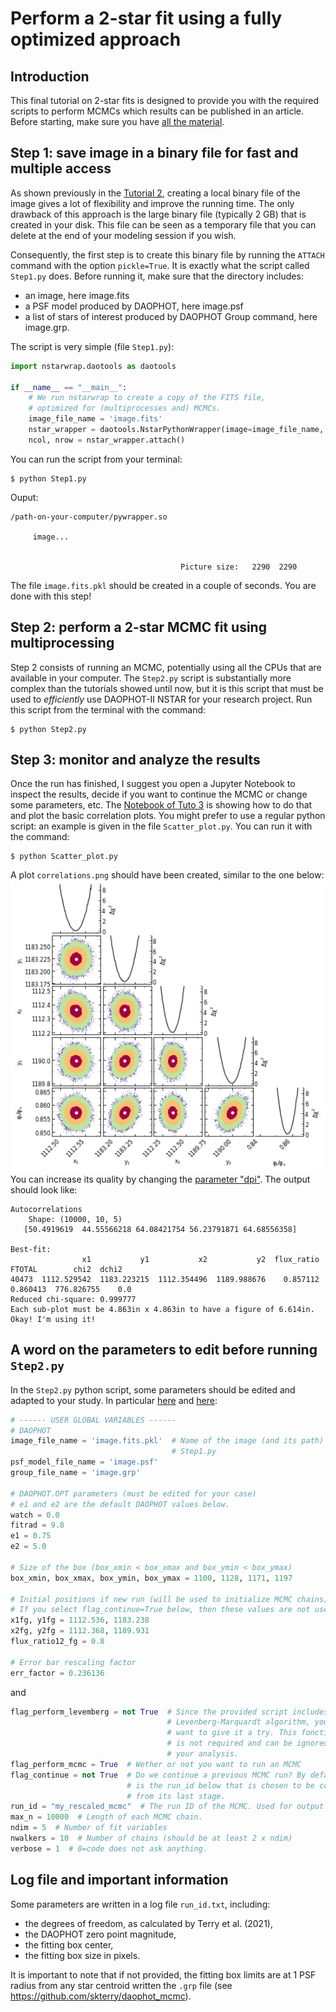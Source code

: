 # Perform a 2-star fit using a fully optimized approach

## Introduction

This final tutorial on 2-star fits is designed to provide you with the required scripts to perform MCMCs which results can be published in an article. Before starting, make sure you have [all the material](https://github.com/clementranc/nstarwrap/tree/main/Tutorials/Tutorial_3).

## Step 1: save image in a binary file for fast and multiple access

As shown previously in the [Tutorial 2](https://github.com/clementranc/nstarwrap/blob/main/Tutorials/Tutorial_2/Notebook.ipynb), creating a local binary file of the image gives a lot of flexibility and improve the running time. The only drawback of this approach is the large binary file (typically 2 GB) that is created in your disk. This file can be seen as a temporary file that you can delete at the end of your modeling session if you wish.

Consequently, the first step is to create this binary file by running the `ATTACH` command with the option `pickle=True`. It is exactly what the script called `Step1.py` does. Before running it, make sure that the directory includes:
- an image, here image.fits
- a PSF model produced by DAOPHOT, here image.psf
- a list of stars of interest produced by DAOPHOT Group command, here image.grp.

The script is very simple (file `Step1.py`):
```python
import nstarwrap.daotools as daotools

if __name__ == "__main__":
    # We run nstarwrap to create a copy of the FITS file, 
    # optimized for (multiprocesses and) MCMCs.
    image_file_name = 'image.fits'
    nstar_wrapper = daotools.NstarPythonWrapper(image=image_file_name, pickle=True)
    ncol, nrow = nstar_wrapper.attach()
```

You can run the script from your terminal:
```
$ python Step1.py
```
Ouput:
```
/path-on-your-computer/pywrapper.so

     image...


                                      Picture size:   2290  2290
```
The file `image.fits.pkl` should be created in a couple of seconds. You are done with this step!

## Step 2: perform a 2-star MCMC fit using multiprocessing

Step 2 consists of running an MCMC, potentially using all the CPUs that are available in your computer. The `Step2.py` script is substantially more complex than the tutorials showed until now, but it is this script that must be used to *efficiently* use DAOPHOT-II NSTAR for your research project. Run this script from the terminal with the command:
```
$ python Step2.py
```

## Step 3: monitor and analyze the results

Once the run has finished, I suggest you open a Jupyter Notebook to inspect the results, decide if you want to continue the MCMC or change some parameters, etc. The [Notebook of Tuto 3](https://github.com/clementranc/nstarwrap/blob/main/Tutorials/Tutorial_3/Notebook.ipynb) is showing how to do that and plot the basic correlation plots. You might prefer to use a regular python script: an example is given in the file `Scatter_plot.py`. You can run it with the command:
```
$ python Scatter_plot.py
```
A plot `correlations.png` should have been created, similar to the one below:
<img src="illustrations/Correlation.png" alt="Correlation plots" width="600"/><br>
You can increase its quality by changing the [parameter "dpi"](https://github.com/clementranc/nstarwrap/blob/040078b820de29efae79698389feb5d7acd8f6d3/Tutorials/Tutorial_3/scatter_plot.py#L74). The output should look like:
```
Autocorrelations
    Shape: (10000, 10, 5)
   [50.4919619  44.55566218 64.08421754 56.23791871 64.68556358]

Best-fit:
                x1           y1           x2           y2  flux_ratio    FTOTAL        chi2  dchi2
40473  1112.529542  1183.223215  1112.354496  1189.988676    0.857112  0.860413  776.826755    0.0
Reduced chi-square: 0.999777
Each sub-plot must be 4.863in x 4.863in to have a figure of 6.614in. Okay! I'm using it!
```

## A word on the parameters to edit before running `Step2.py`

In the `Step2.py` python script, some parameters should be edited and adapted to your study. In particular [here](https://github.com/clementranc/nstarwrap/blob/040078b820de29efae79698389feb5d7acd8f6d3/Tutorials/Tutorial_3/Step2.py#L23) and [here](https://github.com/clementranc/nstarwrap/blob/040078b820de29efae79698389feb5d7acd8f6d3/Tutorials/Tutorial_3/Step2.py#L127):
```python
# ------ USER GLOBAL VARIABLES ------
# DAOPHOT
image_file_name = 'image.fits.pkl'  # Name of the image (and its path) after 
                                    # Step1.py
psf_model_file_name = 'image.psf'
group_file_name = 'image.grp'

# DAOPHOT.OPT parameters (must be edited for your case)
# e1 and e2 are the default DAOPHOT values below.
watch = 0.0
fitrad = 9.8
e1 = 0.75
e2 = 5.0

# Size of the box (box_xmin < box_xmax and box_ymin < box_ymax)
box_xmin, box_xmax, box_ymin, box_ymax = 1100, 1128, 1171, 1197

# Initial positions if new run (will be used to initialize MCMC chains)
# If you select flag_continue=True below, then these values are not used.
x1fg, y1fg = 1112.536, 1183.238
x2fg, y2fg = 1112.368, 1189.931
flux_ratio12_fg = 0.8

# Error bar rescaling factor
err_factor = 0.236136
```
and 
```python
flag_perform_levemberg = not True  # Since the provided script includes a 
                                   # Levenberg-Marquardt algorithm, you may
                                   # want to give it a try. This fonctionnality
                                   # is not required and can be ignored during
                                   # your analysis.
flag_perform_mcmc = True  # Wether or not you want to run an MCMC
flag_continue = not True  # Do we continue a previous MCMC run? By default, it 
                          # is the run_id below that is chosen to be continued
                          # from its last stage.
run_id = "my_rescaled_mcmc"  # The run ID of the MCMC. Used for output files.
max_n = 10000  # Length of each MCMC chain.
ndim = 5  # Number of fit variables
nwalkers = 10  # Number of chains (should be at least 2 x ndim)
verbose = 1  # 0=code does not ask anything.
```

## Log file and important information

Some parameters are written in a log file `run_id.txt`, including:
- the degrees of freedom, as calculated by Terry et al. (2021),
- the DAOPHOT zero point magnitude,
- the fitting box center,
- the fitting box size in pixels.

It is important to note that if not provided, the fitting box limits are at 1 PSF radius from any star centroid written the `.grp` file (see https://github.com/skterry/daophot_mcmc).





